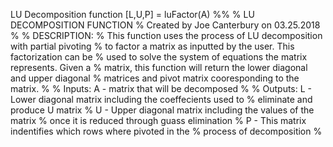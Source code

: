 LU Decomposition
function [L,U,P] = luFactor(A)
%% 
% LU DECOMPOSITION FUNCTION
% Created by Joe Canterbury on 03.25.2018
% 
% DESCRIPTION:
% This function uses the process of LU decomposition with partial pivoting 
% to factor a matrix as inputted by the user. This factorization can be 
% used to solve the system of equations the matrix represents. Given a 
% matrix, this function will return the lower diagonal and upper diagonal 
% matrices and pivot matrix cooresponding to the matrix.
%
% Inputs: A - matrix that will be decomposed
% 
% Outputs: L - Lower diagonal matrix including the coeffecients used to
%          eliminate and produce U matrix
%          U - Upper diagonal matrix including the values of the matrix
%          once it is reduced through guass elimination
%          P - This matrix indentifies which rows where pivoted in the
%          process of decomposition
%
